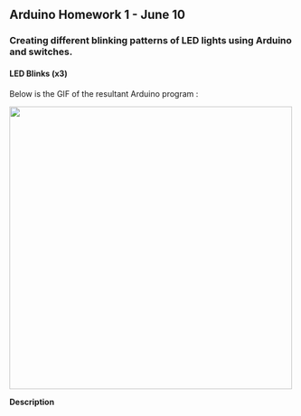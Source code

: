 ## Arduino Homework 1 - June 10

###  Creating different blinking patterns of LED lights using Arduino and switches.

#### LED Blinks (x3)

Below is the GIF of the resultant Arduino program :

<img src="https://github.com/ronit-singh/Intro_to_IM/blob/main/June%2010/Demo/ledlights.gif" height="500">

**Description**



